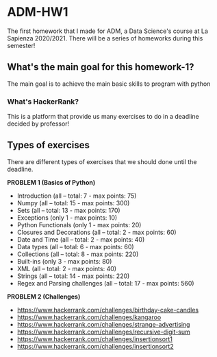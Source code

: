 # ADM-HW1
The first homework that I made for ADM, a Data Science's course at La Sapienza 2020/2021. There will be a series of homeworks during this semester!

## What's the main goal for this homework-1?
The main goal is to achieve the main basic skills to program with python

### What's HackerRank?
This is a platform that provide us many exercises to do in a deadline decided by professor!

## Types of exercises
There are different types of exercises that we should done until the deadline.

**PROBLEM 1 (Basics of Python)**
* Introduction (all – total: 7 - max points: 75)
* Numpy (all – total: 15 - max points: 300)
* Sets (all – total: 13 - max points: 170)
* Exceptions (only 1 - max points: 10)
* Python Functionals (only 1 - max points: 20)
* Closures and Decorations (all – total: 2 - max points: 60)
* Date and Time (all – total: 2 - max points: 40)
* Data types (all – total: 6 - max points: 60)
* Collections (all – total: 8 - max points: 220)
* Built-ins (only 3 - max points: 80)
* XML (all – total: 2 - max points: 40)
* Strings (all – total: 14 - max points: 220)
* Regex and Parsing challenges (all – total: 17 - max points: 560)

**PROBLEM 2 (Challenges)**
* https://www.hackerrank.com/challenges/birthday-cake-candles
* https://www.hackerrank.com/challenges/kangaroo
* https://www.hackerrank.com/challenges/strange-advertising
* https://www.hackerrank.com/challenges/recursive-digit-sum
* https://www.hackerrank.com/challenges/insertionsort1
* https://www.hackerrank.com/challenges/insertionsort2


